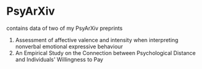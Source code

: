 # PsyArXiv
contains data of two of my PsyArXiv preprints

1. Assessment of affective valence and intensity when interpreting nonverbal emotional expressive behaviour
2. An Empirical Study on the Connection between Psychological Distance and Individuals' Willingness to Pay

